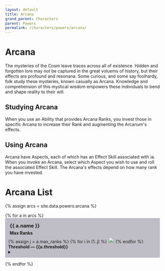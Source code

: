 ```yaml
---
layout: default
title: Arcana
grand_parent: Characters
parent: Powers
permalink: /characters/powers/arcana/
---
```


# Arcana

The mysteries of the Cosm leave traces across all of existence.  Hidden and forgotten lore may not be captured in the great voluems of history, but their effects are profound and resonana.
Some curious, and some say foolhardy, folk study these mysteries, known casually as Arcana.  Knowledge and comprehension of this mystical wisdom empowers these individuals to bend and shape reality to their will.

## Studying Arcana
When you use an Ability that provides Arcana Ranks, you invest those in specific Arcana to increase their Rank and augmenting the Arcanum's effects.

## Using Arcana
Arcana have Aspects, each of which has an Effect Skill associated with ia.  When you invoke an Arcana, select which Aspect you wish to use and roll the associated Effect Skill.
The Arcana's effects depend on how many rank you have invested.


# Arcana List

{% assign arcs = site.data.powers.arcana %}

<section>
{% for a in arcs %}
    <div style="background-color: #37344f50; padding: 10px">
        <h3 style="margin:5px">{{ a.name }}</h3>
        <h4 style="margin:5px">Max Ranks</h4>
        {% assign j = a.max_ranks %}
        {% for i in (1..j) %}
            <img style="width: 20px" src="/no1_system/assets/img/plain-circle.png">
        {% endfor %}
        <strong>Threshold &mdash; {{a.threshold}}</strong>
        <details>
            <summary>
            </summary>
            {% if a.requires %}
                <p style="margin:5px, font-size: 8">
                    <strong>Requires: </strong><em>{{ a.requires }}</em>
                </p>
            {% endif %}
            {% for asp in a.aspects %}
                <div style="background-color: #4b476650; padding: 8px;">
                    {{ asp.skill }}
                    <h4 style="margin:5px">{{ asp.type }}</h4>
                    <strong>Strain:</strong> {{ asp.strain }}<br>
                    <table>
                        <tr>
                            <th style="width: 20%;">Rank</th>
                            <th>Effect</th>
                        </tr>
                        {% assign eff = asp.effects %}
                        {% for dtl in asp.effects %}
                            <tr>
                                <td style="width: 20%;">
                                {% assign k = dtl.ranks %}
                                {% for i in (1..k) %}
                                    <img style="width: 20px" src="/no1_system/assets/img/plain-circle.png">
                                {% endfor %}
                                </td>
                                <td>{{ dtl.effect }}</td>
                            </tr>
                        {% endfor %}
                    </table>
                </div>
                <div style="height:8px;"></div>
            {% endfor %}
</details>
</div>
<div style="height:12px;"></div>
{% endfor %}
</section>

<style>
    tr:nth-child(even) {
        background-color: #34324050;
    }
    
    tr {
        border-bottom: 1px solid #ddd;
        }
</style>
